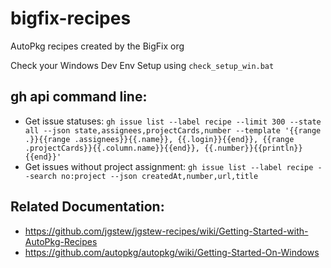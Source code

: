 # bigfix-recipes

AutoPkg recipes created by the BigFix org

Check your Windows Dev Env Setup using `check_setup_win.bat`

## gh api command line:

- Get issue statuses: `gh issue list --label recipe --limit 300 --state all --json state,assignees,projectCards,number --template '{{range .}}{{range .assignees}}{{.name}}, {{.login}}{{end}}, {{range .projectCards}}{{.column.name}}{{end}}, {{.number}}{{println}}{{end}}'`
- Get issues without project assignment: `gh issue list --label recipe --search no:project --json createdAt,number,url,title`

## Related Documentation:

- https://github.com/jgstew/jgstew-recipes/wiki/Getting-Started-with-AutoPkg-Recipes
- https://github.com/autopkg/autopkg/wiki/Getting-Started-On-Windows
